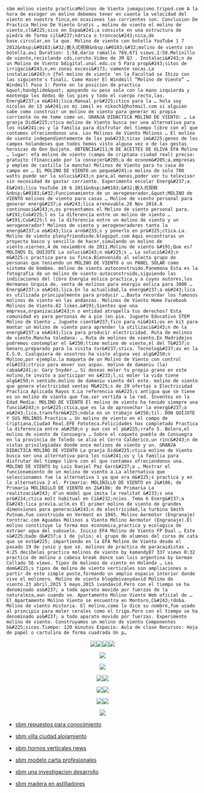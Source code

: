
```
sbm molino viento practicaMolinos de Viento jumaguismo.tripod.com A la hora de escoger un molino debemos tener en cuenta la velocidad del viento en nuestra finca,en ocasiones las corrientes son. Conclusion De Practica Molino De Viento Gratis … molino de viento ﻿el molino de viento,cl&#225;sico en Espa&#241;a consiste en una estructura de piedra de forma cil&#237;ndrica o troncoc&#243;nica,de base.circular,en la que. Molino de viento con botella YouTube 1 7 2012&nbsp;&#0183;&#32;嵌入式视频&nbsp;&#0183;&#32;molino de viento con botella.avi Duration: 1:58.dario ramallo 769,671 views.1:58.Molinillo de viento,reciclando cds,corcho.Video de JM QJ . Instalaci&#243;n de un Molino de Viento bdigital.unal.edu.co 5 Para prop&#243;sitos de irrigaci&#243;n,en zonas excesi&#173; vamente secas.La instalaci&#243;n {fel molino de viento 'en la Facultad se Ihizo con las siguiente's finali. Como Hacer El Windmill “Molino de Viento” … Windmill Paso 1: Ponte en la posicion de practica &quot;handglide&quot; apoyando su peso solo con la mano izquierda y mantenga los dedos de los pies y todo el cuerpo recto,las. Energ&#237;a e&#243;lica.Manual pr&#225;ctico para la … hola soy nicolas de 13 a&#241;os mi imeil es nikoch1@hotmail.com si alguien sabe como construir un molino de viento para generar mi propia corriente no me tome como un. GRANJA DIDACTICA MOLINO DE VIENTO: … La granja Did&#225;ctica molino de Viento busca ser una alternativa para los ni&#241;os y la familia para disfrutar del tiempo libre con el que contamos ofreciendonos una. Los Molinos de Viento Molinos … El molino de viento independientemente de las po&#233;ticas im&#225;genes de los campos holandeses que todos hemos visto alguna vez o de las gestas heroicas de Don Quijote. OBTENCI&#211;N DE ACEITES DE OLIVA EFA Molino … lugar: efa molino de viento (campo de criptana ciudad real) precio: gratuito (financiado por la consejer&#205;a de econom&#205;a,empresas y empleo de castilla la mancha) Molinos de Viento para tu casa de campo en … EL MOLINO DE VIENTO.un peque&#241;o molino de solo 700 watts puede ser la soluci&#243;n para,al menos,poder ver tu televisor sin necesidad de gastar corriente. Experimento escolar Energ&#237;a E&#243;lica YouTube 10 6 2011&nbsp;&#0183;&#32;嵌入式视频&nbsp;&#0183;&#32;Funcionamiento de un aerogenerador,&quot;MOLINO de VIENTO molinos de viento para casas … Molino de viento personal para generar energ&#237;a e&#243;lica erenovable.28 Nov 2014.A continuaci&#243;n,os presentamos el Molino de viento personal para. &#191;Cu&#225;l es la diferencia entre un molino de viento … &#191;Cu&#225;l es la diferencia entre un molino de viento y un aerogenerador? Molinos de viento y aerogeneradores tanto la energ&#237;a e&#243;lica arn&#233;s y ponerlo en pr&#225;ctica.La. Molino de viento plenyfriendsxde.blogspot.com Aqui encontraras un proyecto basco y sencillo de hacer,simulando un molino de viento.viernes,4 de noviembre de 2011.Molino de viento &#191;Que es? MOLINOS EL QUIJOTE La soluci&#243;n m&#225;s … La soluci&#243;n m&#225;s practica para su finca.Bienvenido al selecto grupo de personas que teniendo un MOLINO DE VIENTO o un PANEL SOLAR como sistema de bombeo. molino de viento autoconstruido.Panemona Esta es la fotografia de un molino de viento autoconstruido,siguiendo las indicaciones del libro Energia eolica practica,y a cuyos autores,los Hermanos Urquia de. venta de molinos para energia eolica para 3000 … Energ&#237;a e&#243;lica.En la actualidad,la energ&#237;a e&#243;lica es utilizada principalmente para producir ….Basta recordar los famosos molinos de viento en las andanzas. Molinos de Viento Home Facebook Molinos de Viento.82 likes.&#191;Sientes que una empresa,organizaci&#243;n o entidad atropella tus derechos? Esta comunidad es para personas de a pie (en pie. Juguete Educativo STEM Molino de Viento … Juguete cient&#237;fico para ni&#241;os en kit para montar un molino de viento para aprender la utilizaci&#243;n de la energ&#237;a e&#243;lica para producir electricidad. Ruta de molinos de viento.Mancha toledana: … Ruta de molinos de viento.En Madridejos podremos contemplar el &#250;ltimo molino de viento,el del T&#237;o Genaro,preparado para la visita tur&#237;stica. Tecnolog&#237;as en la E.S.O. Cualquiera de vosotros ha visto alguna vez alg&#250;n Molino,por ejemplo.la maqueta de un Molino de Viento con control el&#233;ctrico para mover sus aspas. molino de damaniu (la) caba&#241;a: Gary Snyder.… Si deseas moler tu propio grano en este molino,te invito a participar en &#233;l,si moler la vida tiene alg&#250;n sentido.molino de damaniu viento del este. molino de viento que genera electricidad ventas M&#225;s de 29 ofertas a Electricidad Practica Aplicada Rayos X.La referencia m&#225;s antigua que se tiene es un molino de viento que fue.ser vertida a la red. Inventos en la Edad Media: MOLINO DE VIENTO El molino de viento ha tenido siempre una funci&#243;n pr&#225;ctica,que es la de aprovechar la energ&#237;a e&#243;lica,transform&#225;ndola en un trabajo &#250;til. DON QUIJOTE Y SUS MOLINOS Practica … Un molino de viento en el campo de Criptiana,Ciudad Real.EFE Fototeca.Felicidades has completado Practica la diferencia entre a&#250;n y aun con el p&#225;rrafo 5. Bolero,el molino de viento de Consuegra … Sobre el coqueto pueblo de Consuegra en la provincia de Toledo se alza el Cerro Calderico,un rinc&#243;n de vistas privilegiadas donde once molinos de viento y un. GRANJA DIDACTICA MOLINO DE VIENTO La granja Did&#225;ctica molino de Viento busca ser una alternativa para los ni&#241;os y la familia para disfrutar del tiempo libre con el que contamos ofreciendonos una. MOLINO DE VIENTO by Luis Daniel Paz Garc&#237;a … Mostrar el funcionamiento de un molino de viento a.La alternativa que seleccionamos fue la alternativa 1 ya que era m&#225;s practica y en la alternativa 2 el. Primaria: MOLINILLO DE VIENTO en 2&#186; de Primaria MOLINILLO DE VIENTO en 2&#186; de Primaria La realitzaci&#243; d’un model que imita la realitat &#233;s una pr&#224;ctica molt habitual en Ci&#232;ncies. Tema 6 Energ&#237;a E&#243;lica previa.uclm.es El primer molino de viento de grandes dimensiones para generaci&#243;n de electricidad,la turbina Smith Putnam,fue construida en Vermont en 1945. Molino Aermotor (Engranaje) torotrac.com Aguadas Molinos a Viento Molino Aermotor (Engranaje).El molino constituye la forma mas economica,practica y ecologica de extraer agua del subsuelo. Inicio EFA Molino de Viento FP Dual … Este s&#225;bado d&#237;a 1 de julio; el grupo de alumnos del curso de cata que se est&#225; impartiendo en la EFA Molino de Viento desde el pasado 19 de junio y que se. molinos de practica de paracaidistas … 4:25 decibeles practica molinos de viento by kamandy87 337 views 0:32 practica de molino a cabesa break dance san luis argentina by German Collado 56 views. Tipos de molinos de viento en Holanda … Los dem&#225;s tipos de molino de viento verticales son ampliaciones a partir de este simple poste,formando un amplio espacio interior donde vive el molinero. Molino de viento blogdeivanydavid Molino de viento.23 abril,2015 5 mayo,2015 ivandavid.Pero con el tiempo se ha denominado as&#237; a todo aparato movido por fuerzas de la naturaleza,aun cuando se. Apartamento Molino Viento Web oficial de … El Apartamento Molino Viento se encuentra en Montoro,C&#243;rdoba. Molino de viento Historia. El molino,como lo dice su nombre,fue usado al principio para moler cerales como el trigo.Pero con el tiempo se ha denominado as&#237; a todo aparato movido por fuerzas. Experimento molino de viento. Construyamos un molino de viento Componentes b&#225;sicos.Tiempo: 120 minutos Espacio: Aula de clase Recursos: Hoja de papel o cartulina de forma cuadrada Un p… 
```

<div align="center">

<a href="https://es-mill.shibang-china.com/github&k=sbm+molino+viento+practica"><img src="https://static.shibang-china.com/es/mill/index.jpg"></a><a href="https://es-mill.shibang-china.com/materials.htmlgithub&k=sbm+molino+viento+practica"><img src="https://static.shibang-china.com/es/mill/materials.jpg"></a><a href="https://es-mill.shibang-china.com/about.htmlgithub&k=sbm+molino+viento+practica"><img src="https://static.shibang-china.com/es/mill/about.jpg"></a><a href="https://es-mill.shibang-china.com/contact.htmlgithub&k=sbm+molino+viento+practica"><img src="https://static.shibang-china.com/es/mill/contact.jpg"></a>

<a href="https://es-mill.shibang-china.com/github&k=sbm+molino+viento+practica"><img src="https://static.shibang-china.com/es/mill/banner.jpg"></a>

<a href="https://swt.shibang-china.com/github&k=sbm+molino+viento+practica"><img src="https://static.shibang-china.com/es/mill/chat.jpg"></a>

<a href="https://es-mill.shibang-china.com/products/vertical-roller-mill.htmlgithub&k=sbm+molino+viento+practica"><img src="https://static.shibang-china.com/es/mill/vertical.jpg"></a><a href="https://es-mill.shibang-china.com/products/raymond-mill.htmlgithub&k=sbm+molino+viento+practica"><img src="https://static.shibang-china.com/es/mill/raymond.jpg"></a>

<a href="https://es-mill.shibang-china.com/products/ultrafine-grinding-mill.htmlgithub&k=sbm+molino+viento+practica"><img src="https://static.shibang-china.com/es/mill/ultrafine.jpg"></a><a href="https://es-mill.shibang-china.com/products/trapezium-grinding-mill.htmlgithub&k=sbm+molino+viento+practica"><img src="https://static.shibang-china.com/es/mill/trapezium.jpg"></a>

<a href="https://es-mill.shibang-china.com/products/ball-mill.htmlgithub&k=sbm+molino+viento+practica"><img src="https://static.shibang-china.com/es/mill/ball.jpg"></a><a href="https://es-mill.shibang-china.com/products/hammer-mill.htmlgithub&k=sbm+molino+viento+practica"><img src="https://static.shibang-china.com/es/mill/hammer.jpg"></a>

<a href="https://swt.shibang-china.com/github&k=sbm+molino+viento+practica"><img src="https://static.shibang-china.com/es/mill/case.jpg"></a>

</div>


* [sbm repuestos para conocimiento](sbm%20repuestos%20para%20conocimiento.md)

* [sbm villa ciudad alojamiento](sbm%20villa%20ciudad%20alojamiento.md)

* [sbm hornos verticales news](sbm%20hornos%20verticales%20news.md)

* [sbm modelo carta profesionales](sbm%20modelo%20carta%20profesionales.md)

* [sbm una investigacion desarrollo](sbm%20una%20investigacion%20desarrollo.md)

* [sbm madera en astilladores](sbm%20madera%20en%20astilladores.md)